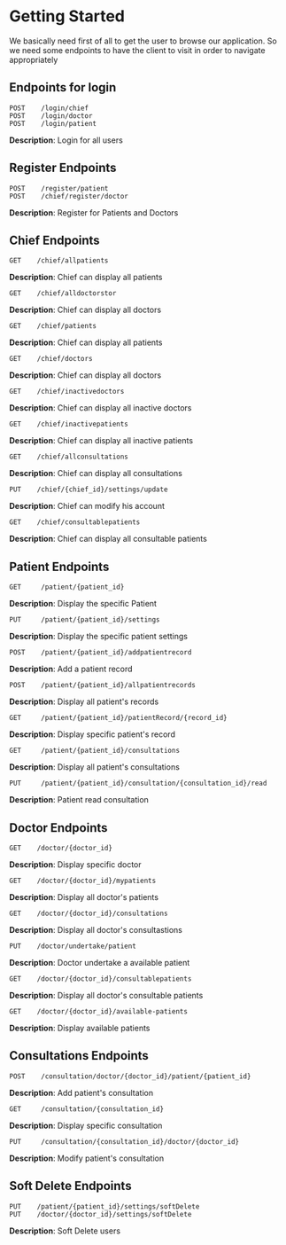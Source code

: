 # Getting Started

We basically need first of all to get the user to browse our application. So we need some endpoints to have the client to visit in order to navigate appropriately


Endpoints for login
--------------------------

```
POST    /login/chief
POST    /login/doctor
POST    /login/patient
```
**Description**: Login for all users

Register Endpoints
--------------------------

```
POST    /register/patient
POST    /chief/register/doctor
```
**Description**: Register for Patients and Doctors

Chief Endpoints
--------------------------

```
GET    /chief/allpatients
```
**Description**: Chief can display all patients

```
GET    /chief/alldoctorstor
```
**Description**: Chief can display all doctors

```
GET    /chief/patients
```
**Description**: Chief can display all patients

```
GET    /chief/doctors
```
**Description**: Chief can display all doctors

```
GET    /chief/inactivedoctors
```
**Description**: Chief can display all inactive doctors

```
GET    /chief/inactivepatients
```
**Description**: Chief can display all inactive patients

```
GET    /chief/allconsultations
```
**Description**: Chief can display all consultations

```
PUT    /chief/{chief_id}/settings/update
```
**Description**: Chief can modify his account

```
GET    /chief/consultablepatients
```
**Description**: Chief can display all consultable patients

Patient Endpoints
--------------------------

```
GET     /patient/{patient_id}
```
**Description**: Display the specific Patient

```
PUT     /patient/{patient_id}/settings
```
**Description**: Display the specific patient settings

```
POST    /patient/{patient_id}/addpatientrecord
```
**Description**: Add a patient record 

```
POST    /patient/{patient_id}/allpatientrecords
```
**Description**: Display all patient's records

```
GET     /patient/{patient_id}/patientRecord/{record_id}
```
**Description**: Display specific patient's record

```
GET     /patient/{patient_id}/consultations
```
**Description**: Display all patient's consultations 

```
PUT     /patient/{patient_id}/consultation/{consultation_id}/read
```
**Description**: Patient read consultation


Doctor Endpoints
--------------------------

```
GET    /doctor/{doctor_id}
```
**Description**: Display specific doctor

```
GET    /doctor/{doctor_id}/mypatients
```
**Description**: Display all doctor's patients

```
GET    /doctor/{doctor_id}/consultations
```
**Description**: Display all doctor's consultastions

```
PUT    /doctor/undertake/patient
```
**Description**: Doctor undertake a available patient

```
GET    /doctor/{doctor_id}/consultablepatients
```
**Description**: Display all doctor's consultable patients

```
GET    /doctor/{doctor_id}/available-patients
```
**Description**: Display available patients


Consultations Endpoints
--------------------------

```
POST    /consultation/doctor/{doctor_id}/patient/{patient_id}
```
**Description**: Add patient's consultation

```
GET     /consultation/{consultation_id}
```
**Description**: Display specific consultation

```
PUT     /consultation/{consultation_id}/doctor/{doctor_id}
```
**Description**: Modify patient's consultation

Soft Delete Endpoints
--------------------------

```
PUT    /patient/{patient_id}/settings/softDelete
PUT    /doctor/{doctor_id}/settings/softDelete
```
**Description**: Soft Delete users


